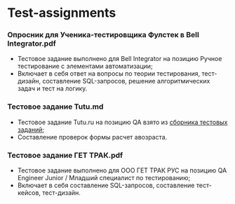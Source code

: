 # Test-assignments

### Опросник для Ученика-тестировщика Фулстек в Bell Integrator.pdf 
- Тестовое задание выполнено для Bell Integrator на позицию Ручное тестирование с элементами автоматизации;
- Включает в себя ответ на вопросы по теории тестирования, тест-дизайн, составление SQL-запросов, решение алгоритмических задач и тест на логику.

### Тестовое задание Tutu.md
- Тестовое задание Tutu.ru на позицию QA взято из [сборника тестовых заданий](https://github.com/Hexlet/ru-test-assignments?tab=readme-ov-file);
- Составление проверок формы расчет авозраста.

### Тестовое задание ГЕТ ТРАК.pdf 
- Тестовое задание выполнено для ООО ГЕТ ТРАК РУС на позицию QA Engineer Junior / Младший специалист по тестированию;
- Включает в себя составление SQL-запросов, составление тест-кейсов, тест-дизайн.
